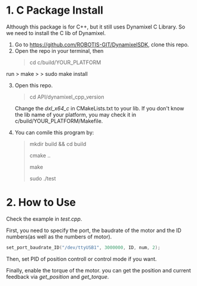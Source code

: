 # 1. C Package Install

Although this package is for C++, but it still uses Dynamixel C Library. So we need to install the C lib of Dynamixel.
1. Go to https://github.com/ROBOTIS-GIT/DynamixelSDK, clone this repo.
2. Open the repo in your terminal, then
    >cd c/build/YOUR_PLATFORM

run 
    > make
    > 
    > sudo make install
    
3. Open this repo.

   > cd API/dynamixel_cpp_version
   
   Change the *dxl_x64_c* in CMakeLists.txt to your lib. If you don't know the lib name of your platform, you may check it in c/build/YOUR_PLATFORM/Makefile.

4. You can comile this program by:

    > mkdir build && cd build
    > 
    > cmake ..
    > 
    > make
    > 
    > sudo ./test
# 2. How to Use

Check the example in *test.cpp*.

First, you need to specify the port, the baudrate of the motor and the ID numbers(as well as the numbers of motor).


```C
set_port_baudrate_ID("/dev/ttyUSB1", 3000000, ID, num, 2);
```

Then, set PID of position controll or control mode if you want.

Finally, enable the torque of the motor. you can get the position and current feedback via *get_position* and *get_torque*.
